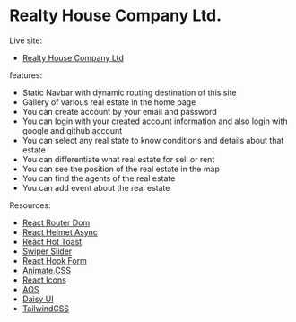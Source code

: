 # Realty House Company Ltd.


Live site:

- [Realty House Company Ltd](https://assignment-9-a08cd.web.app/)


features:

- Static Navbar with dynamic routing destination of this site
- Gallery of various real estate in the home page
- You can create account by your email and password
- You can login with your created account information and also login with google and github account
- You can select any real state to know conditions and details about that estate
- You can differentiate what real estate for sell or rent 
- You can see the position of the real estate in the map
- You can find the agents of the real estate 
- You can add event about the real estate 

Resources:

- [React Router Dom](https://reactrouter.com/en/main)
- [React Helmet Async](https://www.npmjs.com/package/react-helmet-async)
- [React Hot Toast](https://react-hot-toast.com/)
- [Swiper Slider](https://swiperjs.com/react)
- [React Hook Form](https://swiperjs.com/react)
- [Animate.CSS](https://animate.style/)
- [React Icons](https://react-icons.github.io/react-icons/)
- [AOS](https://michalsnik.github.io/aos/)
- [Daisy UI](https://daisyui.com/)
- [TailwindCSS](https://tailwindcss.com/)